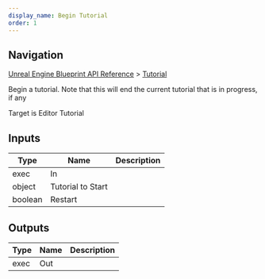 ```yaml
---
display_name: Begin Tutorial
order: 1
---
```

## Navigation

[Unreal Engine Blueprint API Reference](https://dev.epicgames.com/documentation/en-us/unreal-engine/BlueprintAPI) > [Tutorial](https://dev.epicgames.com/documentation/en-us/unreal-engine/BlueprintAPI/Tutorial)

Begin a tutorial. Note that this will end the current tutorial that is in progress, if any

Target is Editor Tutorial

## Inputs

| Type | Name | Description |
| --- | --- | --- |
| exec | In |  |
| object | Tutorial to Start |  |
| boolean | Restart |  |

## Outputs

| Type | Name | Description |
| --- | --- | --- |
| exec | Out |  |
